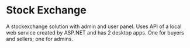 # Stock Exchange
A stockexchange solution with admin and user panel. Uses API of a local web service created by ASP.NET and has 2 desktop apps. One for buyers and sellers; one for admins.
